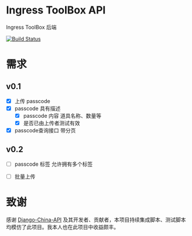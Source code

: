 # Ingress ToolBox API
Ingress ToolBox 后端

[![Build Status](https://travis-ci.org/bllli/IngressToolBoxAPI.svg?branch=dev)](https://travis-ci.org/bllli/IngressToolBoxAPI)


# 需求
## v0.1
- [x] 上传 passcode
- [x] passcode 具有描述
  - [x] passcode 内容 道具名称、数量等
  - [x] 是否已由上传者测试有效
- [x] passcode查询接口 带分页

## v0.2
- [ ] passcode 标签 允许拥有多个标签
- [ ] 批量上传


# 致谢
感谢 [Django-China-API](https://github.com/DjangoChinaOrg/Django-China-API) 及其开发者、贡献者，本项目持续集成脚本、测试脚本均模仿了此项目。我本人也在此项目中收益颇丰。
